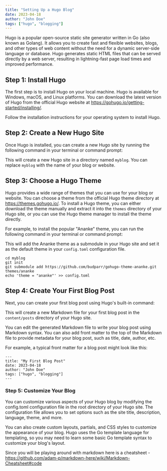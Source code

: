 ```yaml
---
title: "Setting Up a Hugo Blog"
date: 2023-04-18
author: "John Doe"
tags: ["hugo", "blogging"]
---
```

Hugo is a popular open-source static site generator written in Go (also known as Golang). It allows you to create fast and flexible websites, blogs, and other types of web content without the need for a dynamic server-side language or database. Hugo generates static HTML files that can be served directly by a web server, resulting in lightning-fast page load times and improved performance.

## Step 1: Install Hugo

The first step is to install Hugo on your local machine. Hugo is available for Windows, macOS, and Linux platforms. You can download the latest version of Hugo from the official Hugo website at https://gohugo.io/getting-started/installing/.

Follow the installation instructions for your operating system to install Hugo.

## Step 2: Create a New Hugo Site

Once Hugo is installed, you can create a new Hugo site by running the following command in your terminal or command prompt:



This will create a new Hugo site in a directory named `myblog`. You can replace `myblog` with the name of your blog or website.

## Step 3: Choose a Hugo Theme

Hugo provides a wide range of themes that you can use for your blog or website. You can choose a theme from the official Hugo theme directory at https://themes.gohugo.io/. To install a Hugo theme, you can either download the theme manually and extract it into the `themes` directory of your Hugo site, or you can use the Hugo theme manager to install the theme directly.

For example, to install the popular "Ananke" theme, you can run the following command in your terminal or command prompt:


This will add the Ananke theme as a submodule in your Hugo site and set it as the default theme in your `config.toml` configuration file.

```
cd myblog
git init
git submodule add https://github.com/budparr/gohugo-theme-ananke.git themes/ananke
echo 'theme = "ananke"' >> config.toml
```

## Step 4: Create Your First Blog Post

Next, you can create your first blog post using Hugo's built-in command:


This will create a new Markdown file for your first blog post in the `content/posts` directory of your Hugo site.

You can edit the generated Markdown file to write your blog post using Markdown syntax. You can also add front matter to the top of the Markdown file to provide metadata for your blog post, such as title, date, author, etc.

For example, a typical front matter for a blog post might look like this:

```
---
title: "My First Blog Post"
date: 2023-04-18
author: "John Doe"
tags: ["hugo", "blogging"]
---
```
### Step 5: Customize Your Blog
You can customize various aspects of your Hugo blog by modifying the config.toml configuration file in the root directory of your Hugo site. The configuration file allows you to set options such as the site title, description, language, theme, and more.

You can also create custom layouts, partials, and CSS styles to customize the appearance of your blog. Hugo uses the Go template language for templating, so you may need to learn some basic Go template syntax to customize your blog's layout.

Since you will be playing around with markdown here is a cheatsheet - https://github.com/adam-p/markdown-here/wiki/Markdown-Cheatsheet#code

